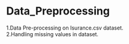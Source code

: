 # Data_Preprocessing
1.Data Pre-processing on Isurance.csv dataset.  
2.Handling missing values in dataset.  

